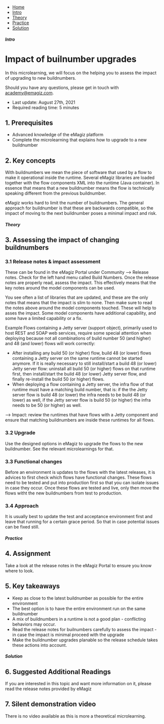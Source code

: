 <div class="ez-academy">
    <div class="ez-academy__body">
        <main class="micro-learning">
        <ul class="doc-nav">
            <li class="doc-nav__item"><a href="../../docs/microlearning/advanced-lifecycle-management-index" class="doc-nav__link">Home</a></li>
            <li class="doc-nav__item"><a href="#intro" class="doc-nav__link">Intro</a></li>
            <li class="doc-nav__item"><a href="#theory" class="doc-nav__link">Theory</a></li>
            <li class="doc-nav__item"><a href="#practice" class="doc-nav__link">Practice</a></li>
            <li class="doc-nav__item"><a href="#solution" class="doc-nav__link">Solution</a></li>
        </ul>
<div class="doc">
 
##### Intro

# Impact of builnumber upgrades
 
In this microlearning, we will focus on the helping you to assess the impact of upgrading to new buildnumbers. 

Should you have any questions, please get in touch with academy@emagiz.com.

- Last update: August 27th, 2021
- Required reading time: 5 minutes

## 1. Prerequisites
- Advanced knowledge of the eMagiz platform
- Complete the microlearning that explains how to upgrade to a new buildnumber


## 2. Key concepts
With buildnumbers we mean the piece of software that used by a flow to make it operational inside the runtime. Several eMagiz libraries are loaded together with the flow components XML into the runtime (Java container). In essence that means that a new buildnumber means the flow is technically speaking different from the previous buildnumber.

eMagiz works hard to limit the number of buildnumbers. The general approach for buildnumber is that these are backwards compatible, so the impact of moving to the next buildnumber poses a minimal impact and risk.

##### Theory
  
## 3. Assessing the impact of changing buildnumbers

### 3.1 Release notes & impact assessment
These can be found in the eMagiz Portal under Community --> Release notes. Check for the left hand menu called Build Numbers. Once the release notes are properly read, assess the impact. This effectively means that the key notes around the model components can be used. 

You see often a list of libraries that are updated, and these are the only notes that means that the impact is slim to none. Then make sure to read the notes above around the model components touched. These will help to asses the impact. Some model components have additional capability, and some have a limited capability or a fix.

Example
Flows containing a Jetty server (support object), primarily used to host REST and SOAP web services, require some special attention when deploying because not all combinations of build number 50 (and higher) and 48 (and lower) flows will work correctly:
- After installing any build 50 (or higher) flow, build 48 (or lower) flows containing a Jetty server on the same runtime cannot be started anymore. If it is really necessary to still install/start a build 48 (or lower) Jetty server flow: uninstall all build 50 (or higher) flows on that runtime first, then install/start the build 48 (or lower) Jetty server flow, and finally re-install the build 50 (or higher) flows.
- When deploying a flow containing a Jetty server, the infra flow of that runtime must have a matching build number, that is: if the the Jetty server flow is build 48 (or lower) the infra needs to be build 48 (or lower) as well, if the Jetty server flow is build 50 (or higher) the infra needs to be 50 (or higher) as well.

--> Impact: review the runtimes that have flows with a Jetty component and ensure that matching buildnumbers are inside these runtimes for all flows.

### 3.2 Upgrade
Use the designed options in eMagiz to upgrade the flows to the new buildnumber. See the relevant microlearnings for that.

### 3.3 Functional changes
Before an environment is updates to the flows with the latest releases, it is advices to first check which flows have functional changes. These flows need to be tested and put into production first so that you can isolate issues in case they occur. Once these flows are tested and live, only then move the flows witht the new buildnumbers from test to production.

### 3.4 Approach
It is usually best to update the test and acceptance environment first and leave that running for a certain grace period. So that in case potential issues can be fixed still.


##### Practice

## 4. Assignment

Take a look at the release notes in the eMagiz Portal to ensure you know where to look.

## 5. Key takeaways

- Keep as close to the latest buildnumber as possible for the entire environment
- The best option is to have the entire environment run on the same buildnumber 
- A mix of buildnumbers in a runtime is not a good plan - conflicting behaviors may occur.
- Read the release notes for builnumbers carefully to assess the impact - in case the impact is minimal proceed with the upgrade
- Make the buildnumber upgrades planable so the release schedule takes these actions into account.

##### Solution

## 6. Suggested Additional Readings

If you are interested in this topic and want more information on it, please read the release notes provided by eMagiz

## 7. Silent demonstration video

There is no video available as this is more a theoretical microlearning.

</div>
</main>
</div>
</div>